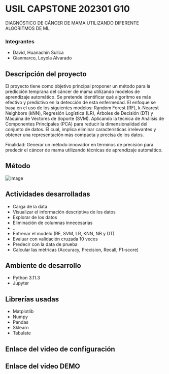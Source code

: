 # USIL CAPSTONE 202301 G10
DIAGNÓSTICO DE CÁNCER DE MAMA UTILIZANDO DIFERENTE ALGORITMOS DE ML
### Integrantes
- David, Huanachin Sullca
- Gianmarco, Loyola Alvarado

## Descripción del proyecto 
El proyecto tiene como objetivo principal proponer un método para la predicción temprana del cáncer de mama utilizando modelos de aprendizaje automático. Se pretende identificar qué algoritmo es más efectivo y predictivo en la detección de esta enfermedad. El enfoque se basa en el uso de los siguientes modelos: Random Forest (RF), k-Nearest Neighbors (kNN), Regresión Logística (LR), Árboles de Decisión (DT) y Máquina de Vectores de Soporte (SVM).
Aplicando la técnica de Análisis de Componentes Principales (PCA) para reducir la dimensionalidad del conjunto de datos. El cual, implica eliminar características irrelevantes y obtener una representación más compacta y precisa de los datos.

Finalidad: Generar  un método innovador en términos de precisión para predecir el cáncer de mama utilizando técnicas de aprendizaje automático.

## Método
![image](https://github.com/Gianmarco30/USIL_CAPSTONE202301_G10/assets/51091925/29b14054-8394-48d8-8d07-8015b2c83d4e)

## Actividades desarrolladas
- Carga de la data
- Visualizar el información descriptiva de los datos
- Explorar de los datos
- Eliminación de columnas innecesarias
- ..
- Entrenar el modelo (RF, SVM, LR, KNN, NB y DT)
- Evaluar con validación cruzada 10 veces
- Predecir con la data de prueba
- Calcular las métricas (Accuracy, Precision, Recall, F1-score)

## Ambiente de desarrollo
- Python 3.11.3
- Jupyter
## Librerías usadas
- Matplotlib
- Numpy
- Pandas
- Sklearn
- Tabulate
## Enlace del video de configuración

## Enlace del video DEMO

